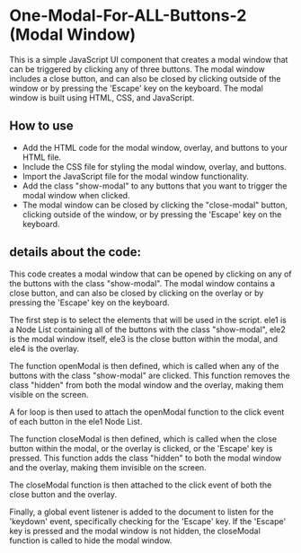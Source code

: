 # One-Modal-For-ALL-Buttons-2 (Modal Window)

This is a simple JavaScript UI component that creates a modal window that can be triggered by clicking any of three buttons. The modal window includes a close button, and can also be closed by clicking outside of the window or by pressing the 'Escape' key on the keyboard. The modal window is built using HTML, CSS, and JavaScript.

## How to use
* Add the HTML code for the modal window, overlay, and buttons to your HTML file.
* Include the CSS file for styling the modal window, overlay, and buttons.
* Import the JavaScript file for the modal window functionality.
* Add the class "show-modal" to any buttons that you want to trigger the modal window when clicked.
* The modal window can be closed by clicking the "close-modal" button, clicking outside of the window, or by pressing the 'Escape' key on the keyboard.

##  details about the code:

This code creates a modal window that can be opened by clicking on any of the buttons with the class "show-modal". The modal window contains a close button, and can also be closed by clicking on the overlay or by pressing the 'Escape' key on the keyboard.

The first step is to select the elements that will be used in the script. ele1 is a Node List containing all of the buttons with the class "show-modal", ele2 is the modal window itself, ele3 is the close button within the modal, and ele4 is the overlay.

The function openModal is then defined, which is called when any of the buttons with the class "show-modal" are clicked. This function removes the class "hidden" from both the modal window and the overlay, making them visible on the screen.

A for loop is then used to attach the openModal function to the click event of each button in the ele1 Node List.

The function closeModal is then defined, which is called when the close button within the modal, or the overlay is clicked, or the 'Escape' key is pressed. This function adds the class "hidden" to both the modal window and the overlay, making them invisible on the screen.

The closeModal function is then attached to the click event of both the close button and the overlay.

Finally, a global event listener is added to the document to listen for the 'keydown' event, specifically checking for the 'Escape' key. If the 'Escape' key is pressed and the modal window is not hidden, the closeModal function is called to hide the modal window.


